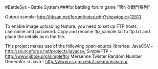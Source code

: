 ﻿#BattleSys - Battle System 
###for battling forum game "第N次戰鬥系列"

Output sample: http://hksan.net/forum/index.php?showtopic=12813

To enable image uploading feature, you need to set up FTP hosts, username and password. Copy and rename ftp_sample.txt to ftp.txt and place the details as in the file.

This project makes use of the following open-source libraries: 
JavaCSV - http://sourceforge.net/projects/javacsv/ 
SimpleFTP - http://www.jibble.org/simpleftp/ 
Mersenne Twister Random Number Generator in Java - http://www.cs.gmu.edu/~sean/research/
